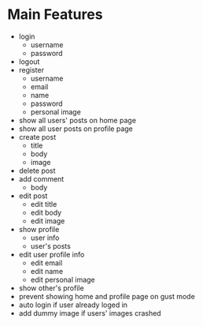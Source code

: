 # Main Features
  - login
    - username
    - password 
  - logout
  - register
    - username
    - email
    - name
    - password
    - personal image 
  - show all users' posts on home page
  - show all user posts on profile page
  - create post
    - title
    - body
    - image
  - delete post
  - add comment
    - body
  - edit post
    - edit title
    - edit body 
    - edit image
  - show profile
    - user info
    - user's posts  
  - edit user profile info
    - edit email
    - edit name
    - edit personal image 
  - show other's profile
  - prevent showing home and profile page on gust mode
  - auto login if user already loged in
  - add dummy image if users' images crashed 
